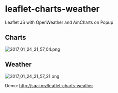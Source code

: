 # leaflet-charts-weather

Leaflet JS with OpenWeather and AmCharts on Popup

## **Charts** ##
![2017_01_24_21_57_04.png](https://s29.postimg.org/p0dao08h3/2017_01_24_21_57_04.png)


## **Weather** ##
![2017_01_24_21_57_21.png](https://s29.postimg.org/qgot65bdz/2017_01_24_21_57_21.png)

Demo: http://sqai.my/leaflet-charts-weather
